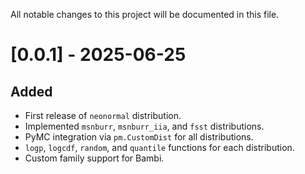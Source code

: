 All notable changes to this project will be documented in this file.

# [0.0.1] - 2025-06-25
## Added
- First release of `neonormal` distribution.
- Implemented `msnburr`, `msnburr_iia`, and `fsst` distributions.
- PyMC integration via `pm.CustomDist` for all distributions.
- `logp`, `logcdf`, `random`, and `quantile` functions for each distribution.
- Custom family support for Bambi.
